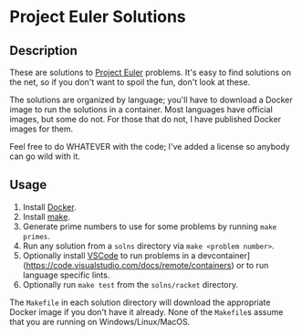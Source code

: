 # Project Euler Solutions

## Description

These are solutions to [Project Euler](https://projecteuler.net/) problems.  It's easy to find solutions on the net, so if you don't want to spoil the fun, don't look at these.

The solutions are organized by language; you'll have to download a Docker image to run the solutions in a container.  Most languages have official images, but some do not.  For those that do not, I have published Docker images for them.

Feel free to do WHATEVER with the code; I've added a license so anybody can go wild with it.

## Usage

1. Install [Docker](https://docs.docker.com/engine/install/).
1. Install [make](https://www.gnu.org/software/make/manual/make.html).
1. Generate prime numbers to use for some problems by running `make primes`.
1. Run any solution from a `solns` directory via `make <problem number>`.
1. Optionally install [VSCode](https://code.visualstudio.com/) to run problems in a devcontainer](https://code.visualstudio.com/docs/remote/containers) or to run language specific lints.
1. Optionally run `make test` from the `solns/racket` directory.

The `Makefile` in each solution directory will download the appropriate Docker image if you don't have it already.  None of the `Makefile`s assume that you are running on Windows/Linux/MacOS.
